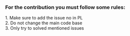 <h3>For the contribution you must follow some rules:</h3>
<p>1. <span>Make sure to add the issue no in PL </span><br>
2. <span>Do not change the main code base</span> <br>
3. <span>Only try to solved mentioned issues</span>
</p>
